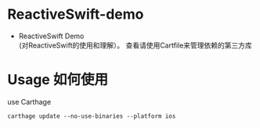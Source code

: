 # ReactiveSwift-demo
- ReactiveSwift Demo  
  (对ReactiveSwift的使用和理解）。 查看请使用Cartfile来管理依赖的第三方库
  
# Usage  如何使用
use Carthage

 ```carthage update --no-use-binaries --platform ios ```

